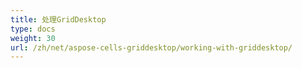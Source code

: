 ```yaml
---
title: 处理GridDesktop
type: docs
weight: 30
url: /zh/net/aspose-cells-griddesktop/working-with-griddesktop/
---
```



